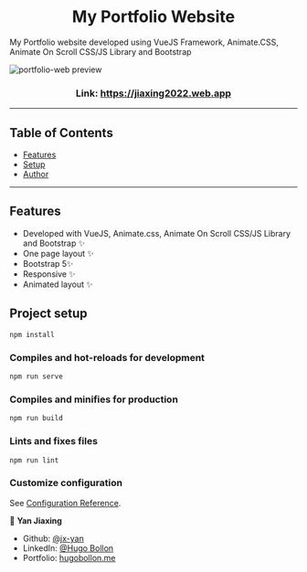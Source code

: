 <h1 align="center">My Portfolio Website</h1>

My Portfolio website developed using VueJS Framework, Animate.CSS, Animate On Scroll CSS/JS Library and Bootstrap

<img align="center" src="src/assets/portfolio-web.gif" alt="portfolio-web preview"></img>

<h3 align="center">Link: <a href="https://jiaxing2022.web.app/">https://jiaxing2022.web.app</a></h3>

---

## Table of Contents

- [Features](#features)
- [Setup](#project-setup)
- [Author](#author)

---

## Features
- Developed with VueJS, Animate.css, Animate On Scroll CSS/JS Library and Bootstrap ✨
- One page layout ✨
- Bootstrap 5✨
- Responsive ✨
- Animated layout ✨

## Project setup
```
npm install
```
### Compiles and hot-reloads for development
```
npm run serve
```
### Compiles and minifies for production
```
npm run build
```
### Lints and fixes files
```
npm run lint
```
### Customize configuration
See [Configuration Reference](https://cli.vuejs.org/config/).

👤 **Yan Jiaxing**

* Github: [@jx-yan](https://github.com/jx-yan)
* LinkedIn: [@Hugo Bollon](https://www.linkedin.com/in/hugobollon/)
* Portfolio: [hugobollon.me](https://jiaxing2022.web.app/)
